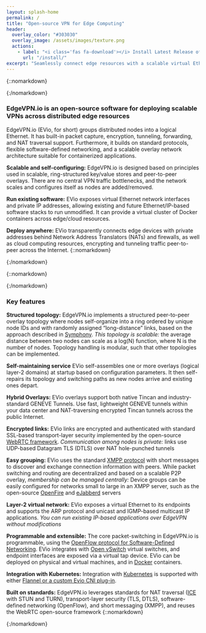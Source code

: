 ```yaml
---
layout: splash-home
permalink: /
title: "Open-source VPN for Edge Computing"
header:
  overlay_color: "#303030"
  overlay_image: /assets/images/texture.png
  actions:
    - label: "<i class='fas fa-download'></i> Install Latest Release of EdgeVPN.io"
      url: "/install/"
excerpt: "Seamlessly connect edge resources with a scalable virtual Ethernet"
---
```


{::nomarkdown}<div class="background-white"><div class="center">{:/nomarkdown}
### <i class="fas fa-cubes"></i> EdgeVPN.io is an open-source software for deploying scalable VPNs across distributed edge resources 

EdgeVPN.io (EVio, for short) groups distributed nodes into a logical Ethernet. It has built-in packet capture, encryption, tunneling, forwarding, and NAT traversal support. Furthermore, it builds on standard protocols, flexible software-defined networking, and a scalable overlay network architecture suitable for containerized applications.



**Scalable and self-configuring:** EdgeVPN.io is designed based on principles used in scalable, ring-structured key/value stores and peer-to-peer overlays. There are no central VPN traffic bottlenecks, and the network scales and configures itself as nodes are added/removed.


**Run existing software:** EVio exposes virtual Ethernet network interfaces and private IP addresses, allowing existing and future Ethernet/IP-based software stacks to run unmodified. It can provide a virtual cluster of Docker containers across edge/cloud resources. 


**Deploy anywhere:** EVio transparently connects edge devices with private addresses behind Network Address Translators (NATs) and firewalls, as well as cloud computing resources, encrypting and tunneling traffic peer-to-peer across the Internet.
{::nomarkdown}</div></div>{:/nomarkdown}


{::nomarkdown}<div class="background-grey"><div class="center">{:/nomarkdown}
### <i class="fas fa-cubes"></i> Key features

**Structured topology:** 
EdgeVPN.io implements a structured peer-to-peer overlay topology where nodes self-organize into a ring ordered by unique node IDs and with randomly assigned “long-distance” links, based on the approach described in [Symphony](http://infolab.stanford.edu/~bawa/Pub/symphony.pdf). *This topology is scalable:* the average distance between two nodes can scale as a log(N) function, where N is the number of nodes. Topology handling is modular, such that other topologies can be implemented.

**Self-maintaining service**
EVio self-assembles one or more overlays (logical layer-2 domains) at startup based on configuration parameters. It then self-repairs its topology and switching paths as new nodes arrive and existing ones depart.

**Hybrid Overlays:**
EVio overlays support both native Tincan and industry-standard GENEVE Tunnels. Use fast, lightweight GENEVE tunnels within your data center and NAT-traversing encrypted Tincan tunnels across the public Internet.

**Encrypted links:**
EVio links are encrypted and authenticated with standard SSL-based transport-layer security implemented by the open-source [WebRTC framework](https://webrtc.org/). *Communication among nodes is private:* links use UDP-based Datagram TLS (DTLS) over NAT hole-punched tunnels

**Easy grouping:**
EVio uses the standard [XMPP protocol](https://xmpp.org/) with short messages to discover and exchange connection information with peers. While packet switching and routing are decentralized and based on a scalable P2P overlay, *membership can be managed centrally:*  Device groups can be easily configured for networks small to large in an XMPP server, such as the open-source [OpenFire](https://www.igniterealtime.org/projects/openfire/) and [eJabberd](https://www.ejabberd.im/) servers

**Layer-2 virtual network:**
EVio exposes a virtual Ethernet to its endpoints and supports the ARP protocol and unicast and IGMP-based multicast IP applications. *You can run existing IP-based applications over EdgeVPN without modifications*

**Programmable and extensible:**
The core packet-switching in EdgeVPN.io is programmable, using the [OpenFlow protocol for Software-Defined Networking](https://www.opennetworking.org/). EVio integrates with [Open vSwitch](https://www.openvswitch.org/) virtual switches, and endpoint interfaces are exposed via a virtual tap device. EVio can be deployed on physical and virtual machines, and in [Docker](https://www.docker.com/) containers. 

**Integration with Kubernetes:**
Integration with [Kubernetes](https://kubernetes.io) is supported with either [Flannel or a custom Evio CNI plug-in](/kubernetes).

**Built on standards:**
EdgeVPN.io leverages standards for NAT traversal ([ICE](https://tools.ietf.org/html/rfc5245) with STUN and TURN), transport-layer security (TLS, DTLS), software-defined networking (OpenFlow), and short messaging (XMPP), and reuses the WebRTC open-source framework 
{::nomarkdown}</div></div>{:/nomarkdown}
